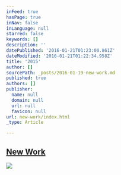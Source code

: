 ```yaml
---
inFeed: true
hasPage: true
inNav: false
inLanguage: null
starred: false
keywords: []
description: ''
datePublished: '2016-01-21T01:23:00.861Z'
dateModified: '2016-01-21T01:22:34.958Z'
title: '2015'
author: []
sourcePath: _posts/2016-01-19-new-work.md
published: true
authors: []
publisher:
  name: null
  domain: null
  url: null
  favicon: null
url: new-work/index.html
_type: Article

---
```

## [New Work][0]
![](https://the-grid-user-content.s3-us-west-2.amazonaws.com/5ea4e569-9bdc-4313-81a3-b0746e81d747.jpg)

[0]: https://www.instagram.com/the.creationist/